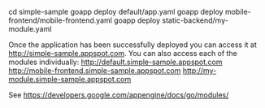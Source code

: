 cd simple-sample
   goapp deploy default/app.yaml
   goapp deploy mobile-frontend/mobile-frontend.yaml
   goapp deploy static-backend/my-module.yaml

Once the application has been successfully deployed 
you can access it at http://simple-sample.appspot.com. 
You can also access each of the modules individually:
   http://default.simple-sample.appspot.com
   http://mobile-frontend.simple-sample.appspot.com
   http://my-module.simple-sample.appspot.com
   
See https://developers.google.com/appengine/docs/go/modules/
